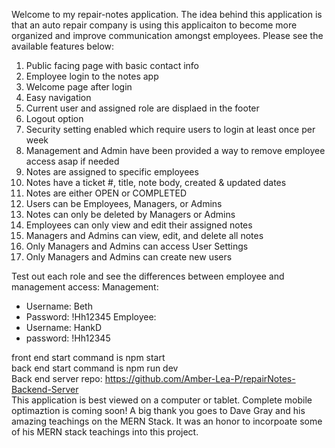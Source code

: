 Welcome to my repair-notes application. The idea behind this application is that an auto repair company is using this applicaiton to become more organized and improve communication amongst employees. Please see the available features below:


1. Public facing page with basic contact info 
2. Employee login to the notes app 
3. Welcome page after login 
4. Easy navigation
5. Current user and assigned role are displaed in the footer
6. Logout option 
7. Security setting enabled which require users to login at least once per week
8. Management and Admin have been provided a way to remove employee access asap if needed 
9. Notes are assigned to specific employees 
10. Notes have a ticket #, title, note body, created & updated dates
11. Notes are either OPEN or COMPLETED 
12. Users can be Employees, Managers, or Admins 
13. Notes can only be deleted by Managers or Admins 
14. Employees can only view and edit their assigned notes  
15.  Managers and Admins can view, edit, and delete all notes 
16. Only Managers and Admins can access User Settings 
17. Only Managers and Admins can create new users 

Test out each role and see the differences between employee and management access:
Management: 
  * Username: Beth
  * Password: !Hh12345
Employee:
  * Username: HankD
  * password: !Hh12345

front end start command is npm start<br>
back end start command is npm run dev<br>
Back end server repo: https://github.com/Amber-Lea-P/repairNotes-Backend-Server <br>
This application is best viewed on a computer or tablet. Complete mobile optimaztion is coming soon!
A big thank you goes to Dave Gray and his amazing teachings on the MERN Stack. It was an honor to incorpoate some of his MERN stack teachings into this project. 
